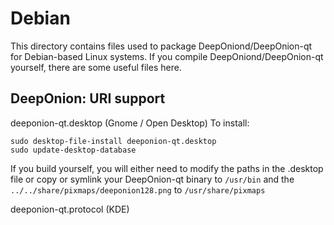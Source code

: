 
Debian
====================
This directory contains files used to package DeepOniond/DeepOnion-qt
for Debian-based Linux systems. If you compile DeepOniond/DeepOnion-qt yourself, there are some useful files here.

## DeepOnion: URI support ##


deeponion-qt.desktop  (Gnome / Open Desktop)
To install:

	sudo desktop-file-install deeponion-qt.desktop
	sudo update-desktop-database

If you build yourself, you will either need to modify the paths in
the .desktop file or copy or symlink your DeepOnion-qt binary to `/usr/bin`
and the `../../share/pixmaps/deeponion128.png` to `/usr/share/pixmaps`

deeponion-qt.protocol (KDE)

